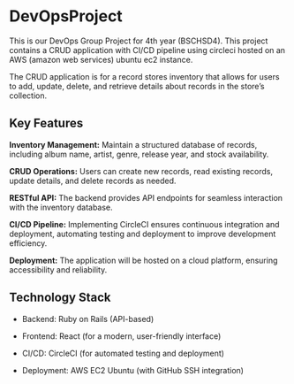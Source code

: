 # <h1>DevOpsProject</h1>

This is our DevOps Group Project for 4th year (BSCHSD4). This project contains a CRUD application with CI/CD pipeline using circleci hosted on an AWS (amazon web services) ubuntu ec2 instance.

The CRUD application is for a record stores inventory that allows for users to add, update, delete, and retrieve details about records in the store’s collection.

<h2>Key Features</h2>

**Inventory Management:** Maintain a structured database of records, including album name, artist, genre, release year, and stock availability.

**CRUD Operations:** Users can create new records, read existing records, update details, and delete records as needed.

**RESTful API:** The backend provides API endpoints for seamless interaction with the inventory database.

**CI/CD Pipeline:** Implementing CircleCI ensures continuous integration and deployment, automating testing and deployment to improve development efficiency.

**Deployment:** The application will be hosted on a cloud platform, ensuring accessibility and reliability.

<h2>Technology Stack</h2>

- Backend: Ruby on Rails (API-based)

- Frontend: React (for a modern, user-friendly interface)
  
- CI/CD: CircleCI (for automated testing and deployment)
  
- Deployment: AWS EC2 Ubuntu (with GitHub SSH integration)
